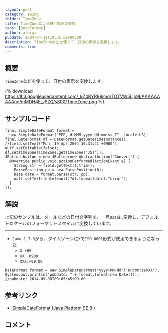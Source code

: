 ```yaml
---
layout: post
category: swing
folder: TimeZone
title: TimeZoneによる日付表示の変換
tags: [DateFormat]
author: aterai
pubdate: 2004-04-19T10:36:59+09:00
description: TimeZoneなどを使って、日付の表示を変換します。
comments: true
---
```

## 概要
`TimeZone`などを使って、日付の表示を変換します。

{% download https://lh3.googleusercontent.com/_9Z4BYR88imo/TQTVW5Ljb9I/AAAAAAAAAng/mMDH4E_v9ZQ/s800/TimeZone.png %}

## サンプルコード
<pre class="prettyprint"><code>final SimpleDateFormat format =
  new SimpleDateFormat("EEE, d MMM yyyy HH:mm:ss Z", Locale.US);
final DateFormat df = DateFormat.getDateTimeInstance();
//field.setText("Mon, 19 Apr 2004 16:31:41 +0900");
outf.setEditable(false);
df.setTimeZone(TimeZone.getTimeZone("JST"));
JButton button = new JButton(new AbstractAction("Convert") {
  @Override public void actionPerformed(ActionEvent e) {
    String str = field.getText().trim();
    ParsePosition pp = new ParsePosition(0);
    Date date = format.parse(str, pp);
    outf.setText((date!=null)?df.format(date):"error");
  }
});
</code></pre>

## 解説
上記のサンプルは、メールなどの日付文字列を、一旦`Date`に変換し、デフォルトロケールのフォーマットスタイルに変換しています。

- - - -
- `Java 1.7.0`から、タイムゾーンに`X`で`ISO 8601`形式が使用できるようになった
    - `X`: `+09`
    - `XX`: `+0900`
    - `XXX`: `+09:00`

<!-- dummy comment line for breaking list -->

<pre class="prettyprint"><code>DateFormat format = new SimpleDateFormat("yyyy-MM-dd'T'HH:mm:ssXXX");
System.out.println("pubdate: " + format.format(new Date()));
//pubdate: 2014-09-08T00:05:45+09:00
</code></pre>

## 参考リンク
- [SimpleDateFormat (Java Platform SE 8 )](http://docs.oracle.com/javase/jp/8/api/java/text/SimpleDateFormat.html)

<!-- dummy comment line for breaking list -->

## コメント

